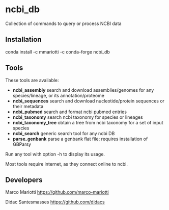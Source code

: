 # ncbi_db
Collection of commands to query or process NCBI data

## Installation
conda install -c mmariotti -c conda-forge ncbi_db

## Tools
These tools are available:

- **ncbi_assembly**       search and download assemblies/genomes for any species/lineage, or its annotation/proteome
- **ncbi_sequences**      search and download nucleotide/protein sequences or their metadata
- **ncbi_pubmed**         search and format ncbi pubmed entries
- **ncbi_taxonomy**       search ncbi taxonomy for species or lineages
- **ncbi_taxonomy_tree**  obtain a tree from ncbi taxonomy for a set of input species
- **ncbi_search**         generic search tool for any ncbi DB
- **parse_genbank**       parse a genbank flat file; requires installation of GBParsy


Run any tool with option -h to display its usage.

Most tools require internet, as they connect online to ncbi.

## Developers
Marco Mariotti https://github.com/marco-mariotti

Didac Santesmasses https://github.com/didacs
